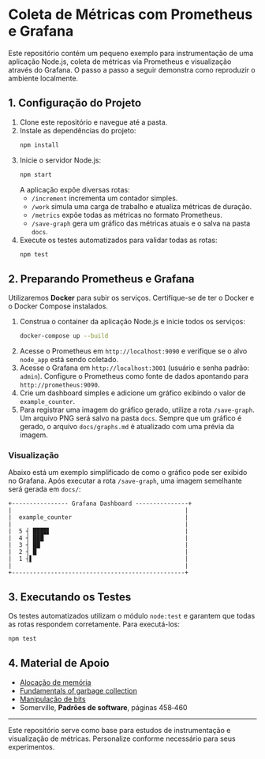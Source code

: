 # Coleta de Métricas com Prometheus e Grafana

Este repositório contém um pequeno exemplo para instrumentação de uma aplicação Node.js, coleta de métricas via Prometheus e visualização através do Grafana. O passo a passo a seguir demonstra como reproduzir o ambiente localmente.

## 1. Configuração do Projeto

1. Clone este repositório e navegue até a pasta.
2. Instale as dependências do projeto:
   ```bash
   npm install
   ```
3. Inicie o servidor Node.js:
   ```bash
   npm start
   ```
    A aplicação expõe diversas rotas:
    - `/increment` incrementa um contador simples.
    - `/work` simula uma carga de trabalho e atualiza métricas de duração.
    - `/metrics` expõe todas as métricas no formato Prometheus.
    - `/save-graph` gera um gráfico das métricas atuais e o salva na pasta `docs`.
4. Execute os testes automatizados para validar todas as rotas:
   ```bash
   npm test
   ```

## 2. Preparando Prometheus e Grafana

Utilizaremos **Docker** para subir os serviços. Certifique-se de ter o Docker e o Docker Compose instalados.

1. Construa o container da aplicação Node.js e inicie todos os serviços:
   ```bash
   docker-compose up --build
   ```
2. Acesse o Prometheus em `http://localhost:9090` e verifique se o alvo `node_app` está sendo coletado.
3. Acesse o Grafana em `http://localhost:3001` (usuário e senha padrão: `admin`). Configure o Prometheus como fonte de dados apontando para `http://prometheus:9090`.
4. Crie um dashboard simples e adicione um gráfico exibindo o valor de `example_counter`.
5. Para registrar uma imagem do gráfico gerado, utilize a rota `/save-graph`. Um arquivo PNG será salvo na pasta `docs`.
   Sempre que um gráfico é gerado, o arquivo `docs/graphs.md` é atualizado com uma prévia da imagem.

### Visualização

Abaixo está um exemplo simplificado de como o gráfico pode ser exibido no Grafana. Após executar a rota `/save-graph`, uma imagem semelhante será gerada em `docs/`:

```
+---------------- Grafana Dashboard ---------------+
|                                                 |
|  example_counter                                |
|                                                 |
|  5 ┤ ████▌                                      |
|  4 ┤ ███                                        |
|  3 ┤ ██                                         |
|  2 ┤ █                                          |
|  1 ┤▌                                           |
|                                                 |
+-------------------------------------------------+
```

## 3. Executando os Testes

Os testes automatizados utilizam o módulo `node:test` e garantem que todas as rotas respondem corretamente. Para executá-los:

```bash
npm test
```

## 4. Material de Apoio

- [Alocação de memória](https://www.gta.ufrj.br/~cruz/courses/eel770/slides/9_memoria.pdf)
- [Fundamentals of garbage collection](https://learn.microsoft.com/en-us/dotnet/standard/garbage-collection/fundamentals)
- [Manipulação de bits](https://www.youtube.com/watch?v=Tuok3H5Girw)
- Somerville, **Padrões de software**, páginas 458‑460

---

Este repositório serve como base para estudos de instrumentação e visualização de métricas. Personalize conforme necessário para seus experimentos.